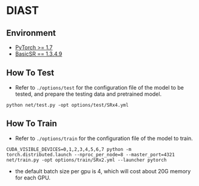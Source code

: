 # DIAST
## Environment
- [PyTorch >= 1.7](https://pytorch.org/) 
- [BasicSR == 1.3.4.9](https://github.com/XPixelGroup/BasicSR/blob/master/INSTALL.md) 

## How To Test

- Refer to `./options/test` for the configuration file of the model to be tested, and prepare the testing data and pretrained model.  
```
python net/test.py -opt options/test/SRx4.yml
```

## How To Train
- Refer to `./options/train` for the configuration file of the model to train.
```
CUDA_VISIBLE_DEVICES=0,1,2,3,4,5,6,7 python -m torch.distributed.launch --nproc_per_node=8 --master_port=4321 net/train.py -opt options/train/SRx2.yml --launcher pytorch
```
- the default batch size per gpu is 4, which will cost about 20G memory for each GPU.  

